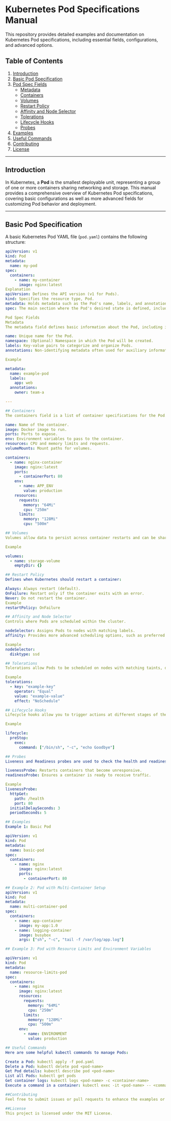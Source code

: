 # Kubernetes Pod Specifications Manual

This repository provides detailed examples and documentation on Kubernetes Pod specifications, including essential fields, configurations, and advanced options.

## Table of Contents
1. [Introduction](#introduction)
2. [Basic Pod Specification](#basic-pod-specification)
3. [Pod Spec Fields](#pod-spec-fields)
    - [Metadata](#metadata)
    - [Containers](#containers)
    - [Volumes](#volumes)
    - [Restart Policy](#restart-policy)
    - [Affinity and Node Selector](#affinity-and-node-selector)
    - [Tolerations](#tolerations)
    - [Lifecycle Hooks](#lifecycle-hooks)
    - [Probes](#probes)
4. [Examples](#examples)
5. [Useful Commands](#useful-commands)
6. [Contributing](#contributing)
7. [License](#license)

---

## Introduction

In Kubernetes, a **Pod** is the smallest deployable unit, representing a group of one or more containers sharing networking and storage. This manual provides a comprehensive overview of Kubernetes Pod specifications, covering basic configurations as well as more advanced fields for customizing Pod behavior and deployment.

---

## Basic Pod Specification

A basic Kubernetes Pod YAML file (`pod.yaml`) contains the following structure:

```yaml
apiVersion: v1
kind: Pod
metadata:
  name: my-pod
spec:
  containers:
    - name: my-container
      image: nginx:latest
Explanation
apiVersion: Defines the API version (v1 for Pods).
kind: Specifies the resource type, Pod.
metadata: Holds metadata such as the Pod's name, labels, and annotations.
spec: The main section where the Pod's desired state is defined, including container images, ports, and other settings.

Pod Spec Fields
Metadata
The metadata field defines basic information about the Pod, including its name, labels, and annotations.

name: Unique name for the Pod.
namespace: (Optional) Namespace in which the Pod will be created.
labels: Key-value pairs to categorize and organize Pods.
annotations: Non-identifying metadata often used for auxiliary information.

Example

metadata:
  name: example-pod
  labels:
    app: web
  annotations:
    owner: team-a

---

## Containers
The containers field is a list of container specifications for the Pod. Each container should have a unique name, an image, and any necessary configurations such as ports, resources, and environment variables.

name: Name of the container.
image: Docker image to run.
ports: Ports to expose.
env: Environment variables to pass to the container.
resources: CPU and memory limits and requests.
volumeMounts: Mount paths for volumes.

containers:
  - name: nginx-container
    image: nginx:latest
    ports:
      - containerPort: 80
    env:
      - name: APP_ENV
        value: production
    resources:
      requests:
        memory: "64Mi"
        cpu: "250m"
      limits:
        memory: "128Mi"
        cpu: "500m"

## Volumes
Volumes allow data to persist across container restarts and can be shared among containers in a Pod.

Example

volumes:
  - name: storage-volume
    emptyDir: {}

## Restart Policy
Defines when Kubernetes should restart a container:

Always: Always restart (default).
OnFailure: Restart only if the container exits with an error.
Never: Do not restart the container.
Example
restartPolicy: OnFailure

## Affinity and Node Selector
Controls where Pods are scheduled within the cluster.

nodeSelector: Assigns Pods to nodes with matching labels.
affinity: Provides more advanced scheduling options, such as preferred or required affinity.

Example
nodeSelector:
  disktype: ssd

## Tolerations
Tolerations allow Pods to be scheduled on nodes with matching taints, defining rules for which nodes the Pod can tolerate.

Example
tolerations:
  - key: "example-key"
    operator: "Equal"
    value: "example-value"
    effect: "NoSchedule"

## Lifecycle Hooks
Lifecycle hooks allow you to trigger actions at different stages of the container lifecycle, such as postStart or preStop.

Example

lifecycle:
  preStop:
    exec:
      command: ["/bin/sh", "-c", "echo Goodbye"]

## Probes
Liveness and Readiness probes are used to check the health and readiness of containers:

livenessProbe: Restarts containers that become unresponsive.
readinessProbe: Ensures a container is ready to receive traffic.

Example
livenessProbe:
  httpGet:
    path: /health
    port: 80
  initialDelaySeconds: 3
  periodSeconds: 5

## Examples
Example 1: Basic Pod

apiVersion: v1
kind: Pod
metadata:
  name: basic-pod
spec:
  containers:
    - name: nginx
      image: nginx:latest
      ports:
        - containerPort: 80

## Example 2: Pod with Multi-Container Setup
apiVersion: v1
kind: Pod
metadata:
  name: multi-container-pod
spec:
  containers:
    - name: app-container
      image: my-app:1.0
    - name: logging-container
      image: busybox
      args: ["sh", "-c", "tail -f /var/log/app.log"]

## Example 3: Pod with Resource Limits and Environment Variables

apiVersion: v1
kind: Pod
metadata:
  name: resource-limits-pod
spec:
  containers:
    - name: nginx
      image: nginx:latest
      resources:
        requests:
          memory: "64Mi"
          cpu: "250m"
        limits:
          memory: "128Mi"
          cpu: "500m"
      env:
        - name: ENVIRONMENT
          value: production

## Useful Commands
Here are some helpful kubectl commands to manage Pods:

Create a Pod: kubectl apply -f pod.yaml
Delete a Pod: kubectl delete pod <pod-name>
Get Pod details: kubectl describe pod <pod-name>
List all Pods: kubectl get pods
Get container logs: kubectl logs <pod-name> -c <container-name>
Execute a command in a container: kubectl exec -it <pod-name> -- <command>

##Contributing
Feel free to submit issues or pull requests to enhance the examples or add new documentation. Contributions are welcome!

##License
This project is licensed under the MIT License.




